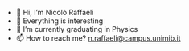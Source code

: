 - 👋 Hi, I’m Nicolò Raffaeli
- 👀 Everything is interesting
- 🌱 I’m currently graduating in Physics
- 📫 How to reach me? n.raffaeli@campus.unimib.it

<!---
nraffaeli/nraffaeli is a ✨ special ✨ repository because its `README.md` (this file) appears on your GitHub profile.
You can click the Preview link to take a look at your changes.
--->
